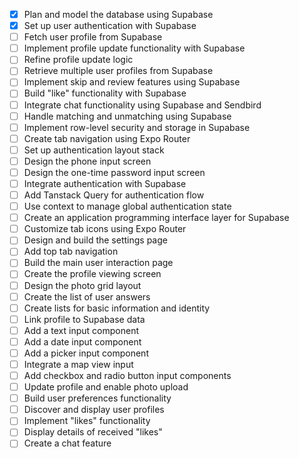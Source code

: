 - [x] Plan and model the database using Supabase
- [x] Set up user authentication with Supabase
- [ ] Fetch user profile from Supabase
- [ ] Implement profile update functionality with Supabase
- [ ] Refine profile update logic
- [ ] Retrieve multiple user profiles from Supabase
- [ ] Implement skip and review features using Supabase
- [ ] Build "like" functionality with Supabase
- [ ] Integrate chat functionality using Supabase and Sendbird
- [ ] Handle matching and unmatching using Supabase
- [ ] Implement row-level security and storage in Supabase
- [ ] Create tab navigation using Expo Router
- [ ] Set up authentication layout stack
- [ ] Design the phone input screen
- [ ] Design the one-time password input screen
- [ ] Integrate authentication with Supabase
- [ ] Add Tanstack Query for authentication flow
- [ ] Use context to manage global authentication state
- [ ] Create an application programming interface layer for Supabase
- [ ] Customize tab icons using Expo Router
- [ ] Design and build the settings page
- [ ] Add top tab navigation
- [ ] Build the main user interaction page
- [ ] Create the profile viewing screen
- [ ] Design the photo grid layout
- [ ] Create the list of user answers
- [ ] Create lists for basic information and identity
- [ ] Link profile to Supabase data
- [ ] Add a text input component
- [ ] Add a date input component
- [ ] Add a picker input component
- [ ] Integrate a map view input
- [ ] Add checkbox and radio button input components
- [ ] Update profile and enable photo upload
- [ ] Build user preferences functionality
- [ ] Discover and display user profiles
- [ ] Implement "likes" functionality
- [ ] Display details of received "likes"
- [ ] Create a chat feature
